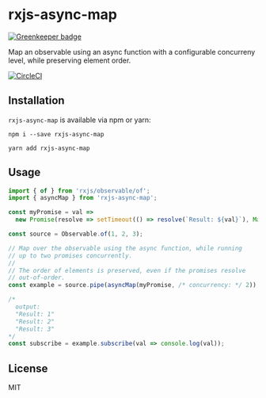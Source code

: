 # rxjs-async-map

[![Greenkeeper badge](https://badges.greenkeeper.io/srijs/rxjs-async-map.svg)](https://greenkeeper.io/)

Map an observable using an async function with a configurable concurreny level, while preserving element order.

[![CircleCI](https://img.shields.io/circleci/project/github/srijs/rxjs-async-map.svg)](https://circleci.com/gh/srijs/rxjs-async-map/tree/master)

## Installation

`rxjs-async-map` is available via npm or yarn:

```
npm i --save rxjs-async-map
```

```
yarn add rxjs-async-map
```

## Usage

```js
import { of } from 'rxjs/observable/of';
import { asyncMap } from 'rxjs-async-map';

const myPromise = val =>
  new Promise(resolve => setTimeout(() => resolve(`Result: ${val}`), Math.random() * 1000));

const source = Observable.of(1, 2, 3);

// Map over the observable using the async function, while running
// up to two promises concurrently.
//
// The order of elements is preserved, even if the promises resolve
// out-of-order.
const example = source.pipe(asyncMap(myPromise, /* concurrency: */ 2));

/*
  output:
  "Result: 1"
  "Result: 2"
  "Result: 3"
*/
const subscribe = example.subscribe(val => console.log(val));
```

## License

MIT
